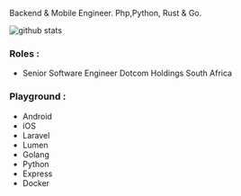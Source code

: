 Backend & Mobile Engineer. Php,Python, Rust & Go.

![github stats](https://github-readme-stats.vercel.app/api?username=simphiwehlabisa&show_icons=true)

### Roles :
- Senior Software Engineer Dotcom Holdings South Africa

### Playground :
- Android
- iOS
- Laravel
- Lumen
- Golang
- Python
- Express
- Docker
